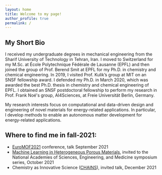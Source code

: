 ```yaml
---
layout: home
title: Welcome to my page! 
author_profile: true
permalink: /
---
```



## My Short Bio
I received my undergraduate degrees in mechanical engineering from the Sharif University of Technology in Tehran, Iran. I moved to Switzerland for my M.Sc. at École Polytechnique Fédérale de Lausanne (EPFL) and then joined the group of Prof. Berend Smit at EPFL for my Ph.D. in chemistry and chemical engineering. In 2019, I visited Prof. Kulik’s group at MIT on an SNSF fellowship award. I defended my Ph.D. in March 2020, which was awarded the best Ph.D. thesis in chemistry and chemical engineering of EPFL.  I obtained an SNSF postdoctoral fellowship to perform my research in Prof. Frank Noé's group, AI4Sciences, at Freie Universität Berlin, Germany. 

My research interests focus on computational and data-driven design and engineering of novel materials for energy-related applications. In particular, I develop methods to enable an autonomous matter development for energy-related applications.

## Where to find me in fall-2021:
- [EuroMOF2021](https://euromof2021.confer.uj.edu.pl/en_GB/home) conference, talk September 2021
- [Machine Learning in Heterogeneous Porous Materials](https://amerimech.mech.utah.edu/), invited to the National Academies of Sciences, Engineering, and Medicine symposium series, October 2021
- Chemistry as Innovative Science ([CHAINS](https://nwochains.nl/)), invited talk, December 2021

